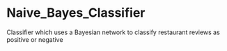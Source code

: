 # Naive_Bayes_Classifier
Classifier which uses a Bayesian network to classify restaurant reviews as positive or negative
